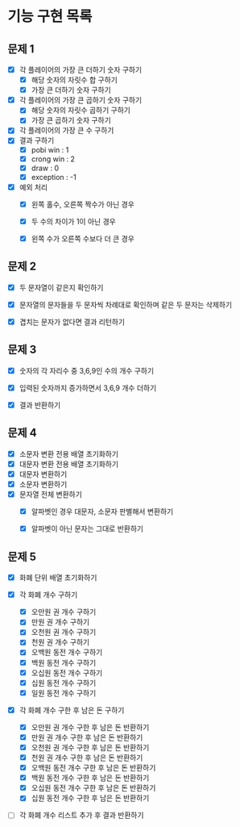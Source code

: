 # 기능 구현 목록

## 문제 1
- [x] 각 플레이어의 가장 큰 더하기 숫자 구하기
  - [x] 해당 숫자의 자릿수 합 구하기
  - [x] 가장 큰 더하기 숫자 구하기

- [x] 각 플레이어의 가장 큰 곱하기 숫자 구하기
  - [x] 해당 숫자의 자릿수 곱하기 구하기
  - [x] 가장 큰 곱하기 숫자 구하기

- [x] 각 플레이어의 가장 큰 수 구하기
- [x] 결과 구하기
  - [x] pobi win : 1
  - [x] crong win : 2
  - [x] draw : 0
  - [x] exception : -1

- [x] 예외 처리
  - [x] 왼쪽 홀수, 오른쪽 짝수가 아닌 경우
  - [x] 두 수의 차이가 1이 아닌 경우
  - [x] 왼쪽 수가 오른쪽 수보다 더 큰 경우


## 문제 2
- [x] 두 문자열이 같은지 확인하기
- [x] 문자열의 문자들을 두 문자씩 차례대로 확인하며 같은 두 문자는 삭제하기
- [x] 겹치는 문자가 없다면 결과 리턴하기


## 문제 3
- [x] 숫자의 각 자리수 중 3,6,9인 수의 개수 구하기
- [x] 입력된 숫자까지 증가하면서 3,6,9 개수 더하기
- [x] 결과 반환하기


## 문제 4
- [x] 소문자 변환 전용 배열 초기화하기
- [x] 대문자 변환 전용 배열 초기화하기
- [x] 대문자 변환하기
- [x] 소문자 변환하기
- [x] 문자열 전체 변환하기
  - [x] 알파벳인 경우 대문자, 소문자 판별해서 변환하기
  - [x] 알파벳이 아닌 문자는 그대로 반환하기


## 문제 5
- [x] 화폐 단위 배열 초기화하기

- [x] 각 화폐 개수 구하기
  - [x] 오만원 권 개수 구하기
  - [x] 만원 권 개수 구하기
  - [x] 오천원 권 개수 구하기
  - [x] 천원 권 개수 구하기
  - [x] 오백원 동전 개수 구하기
  - [x] 백원 동전 개수 구하기
  - [x] 오십원 동전 개수 구하기
  - [x] 십원 동전 개수 구하기
  - [x] 일원 동전 개수 구하기

- [x] 각 화폐 개수 구한 후 남은 돈 구하기
  - [x] 오만원 권 개수 구한 후 남은 돈 반환하기
  - [x] 만원 권 개수 구한 후 남은 돈 반환하기
  - [x] 오천원 권 개수 구한 후 남은 돈 반환하기
  - [x] 천원 권 개수 구한 후 남은 돈 반환하기
  - [x] 오백원 동전 개수 구한 후 남은 돈 반환하기
  - [x] 백원 동전 개수 구한 후 남은 돈 반환하기
  - [x] 오십원 동전 개수 구한 후 남은 돈 반환하기
  - [x] 십원 동전 개수 구한 후 남은 돈 반환하기

- [ ] 각 화폐 개수 리스트 추가 후 결과 반환하기